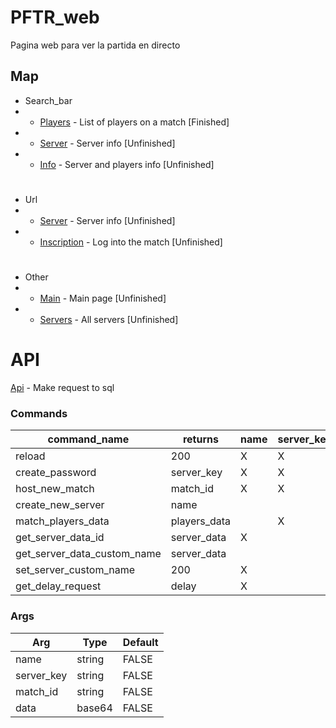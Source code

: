 # PFTR_web
Pagina web para ver la partida en directo

## Map
- Search_bar
- - [Players](https://github.com/suckmyleg/PFTR_web/blob/main/players.html) - List of players on a match [Finished]
- - [Server](https://github.com/suckmyleg/PFTR_web/blob/main/server.html) - Server info [Unfinished]
- - [Info](https://github.com/suckmyleg/PFTR_web/blob/main/info.html) - Server and players info [Unfinished]
#
- Url
- - [Server](https://github.com/suckmyleg/PFTR_web/blob/main/server.php) - Server info [Unfinished]
- - [Inscription](https://github.com/suckmyleg/PFTR_web/blob/main/inscription.php) - Log into the match [Unfinished]
#
- Other
- - [Main](https://github.com/suckmyleg/PFTR_web/blob/main/index.html) - Main page [Unfinished]
- - [Servers](https://github.com/suckmyleg/PFTR_web/blob/main/servers.php) - All servers [Unfinished]

# API
[Api](https://github.com/suckmyleg/PFTR_web/blob/main/api.php) - Make request to sql

### Commands
|command_name|returns|name|server_key|match_id|data|
|---|----|--------|--------|--------|-------------|
|reload|200|X|X|X|X|
|create_password|server_key|X|X|||
|host_new_match|match_id|X|X||X|
|create_new_server|name|||||
|match_players_data|players_data||X|||
|get_server_data_id|server_data|X||||
|get_server_data_custom_name|server_data||||X|
|set_server_custom_name|200|X|||X|
|get_delay_request|delay|X||X||


### Args

|Arg|Type|Default|
|---|----|--------|
|name|string|FALSE|
|server_key|string|FALSE|
|match_id|string|FALSE|
|data|base64|FALSE|



